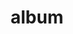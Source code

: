 ---
layout: album
resource: facebook
title: "album"
description: "masonry"
active: gallery
header-img: "img/gallery-bg.jpg"
album-title: "my 9th album"
images:
  - image_path: HQT/vay_dai/4/853760983463160_448306276_853760980129827_7560699889364788059_n.jpg
  - image_path: HQT/vay_dai/4/853806976791894_448329544_853807416791850_6879807867545990343_n.jpg
  - image_path: HQT/vay_dai/4/853807030125222_448352286_853807423458516_3496140892303555132_n.jpg
  - image_path: HQT/vay_dai/4/853807310125194_448315269_853807306791861_5688106107076473489_n.jpg
  - image_path: HQT/vay_dai/4/856937086478883_448626534_856937083145550_3077645067174598729_n.jpg
  - image_path: HQT/vay_dai/4/858789459626979_448902306_858789969626928_2032830406508677267_n.jpg
  - image_path: HQT/vay_dai/4/858789476293644_448829445_858789979626927_1330903680232273120_n.jpg
  - image_path: HQT/vay_dai/4/858789502960308_448937925_858789986293593_492123789860079101_n.jpg
  - image_path: HQT/vay_dai/4/898547475651177_456705971_898547478984510_6231104882875601282_n.jpg
  - image_path: HQT/vay_dai/4/898547475651177_457400002_902688785237046_1373011698340795173_n.jpg
  - image_path: HQT/vay_dai/4/898547475651177_458305298_906028471569744_3450458952744457403_n.jpg
  - image_path: HQT/vay_dai/4/926157402890184_461596665_926187209553870_5471766322764953914_n.jpg
  - image_path: HQT/vay_dai/4/926157402890184_461754877_926157406223517_2978244071002115004_n.jpg
  - image_path: HQT/vay_dai/4/979676840871573_470198194_979676844204906_7300925790090569123_n.jpg
  - image_path: HQT/vay_dai/4/981154847390439_470558387_981155334057057_2748399156994214981_n.jpg
  - image_path: HQT/vay_dai/4/981154884057102_470226523_981155340723723_5775492105341065540_n.jpg
  - image_path: HQT/vay_dai/4/981154954057095_470228837_981154957390428_1736305224531546922_n.jpg
---